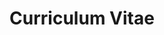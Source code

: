 ---
title: Curriculum Vitae
type: landing
url: /cv/

sections:
  - block: contact
    id: contact
    content:
      title: Contact
      # Contact (add or remove contact options as necessary)
      email: weeser@ksu.edu
      phone: 785 532 7929
      appointment_url: 'https://calendly.com/weeser'
      address:
        street: 2214 Engineering Hall, 1701D Platt St.
        city: Manhattan
        region: KS
        postcode: '66502'
        country: United States
        country_code: US
      # Automatically link email and phone or display as text?
      autolink: true
    design:
      columns: '2'
  - block: markdown
    content:
      title: Education
      subtitle: ''
      text: |-
        {{% include file="/cv/sections/education.md" type="md" %}} 
    design:
      columns: '1'
---